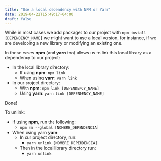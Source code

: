 ```yaml
---
title: "Use a local dependency with NPM or Yarn"
date: 2019-04-22T15:49:17-04:00
draft: false
---
```


While in most cases we add packages to our project with `npm install [DEPENDENCY_NAME]` we might want to use a local version, for instance, if we are developing a new library or modifying an existing one.

In these cases **npm** (and **yarn** too) allows us to link this local library as a dependency to our project:

- In the local library directory:
    - If using **npm**: `npm link`
    - When using **yarn**: `yarn link`
- In our project directory:
    - With **npm**: `npm link [DEPENDENCY_NAME]`
    - Using **yarn**: `yarn link [DEPENDENCY_NAME]`

Done!

To unlink:

- If using **npm**, run the following:
    - `npm rm --global [NOMBRE_DEPENDENCIA]`
- When using yarn **yarn**:
    - In our project directory, run:
        - `yarn unlink [NOMBRE_DEPENDENCIA]`
    - Then in the local library directory run:
        - `yarn unlink`
